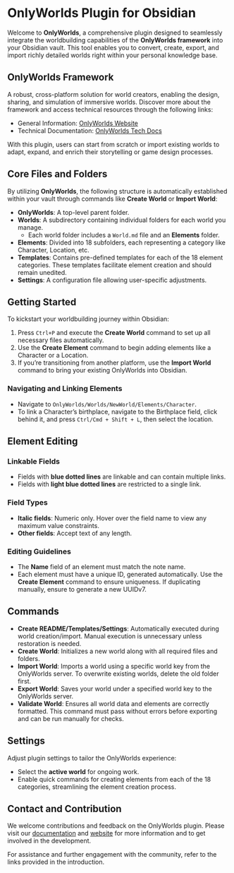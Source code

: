 # OnlyWorlds Plugin for Obsidian

Welcome to **OnlyWorlds**, a comprehensive plugin designed to seamlessly integrate the worldbuilding capabilities of the **OnlyWorlds framework** into your Obsidian vault. This tool enables you to convert, create, export, and import richly detailed worlds right within your personal knowledge base.

## OnlyWorlds Framework
A robust, cross-platform solution for world creators, enabling the design, sharing, and simulation of immersive worlds. Discover more about the framework and access technical resources through the following links:
- General Information: [OnlyWorlds Website](https://www.onlyworlds.com)
- Technical Documentation: [OnlyWorlds Tech Docs](https://onlyworlds.github.io)

With this plugin, users can start from scratch or import existing worlds to adapt, expand, and enrich their storytelling or game design processes.

## Core Files and Folders
By utilizing **OnlyWorlds**, the following structure is automatically established within your vault through commands like **Create World** or **Import World**:
- **OnlyWorlds**: A top-level parent folder.
- **Worlds**: A subdirectory containing individual folders for each world you manage.
  - Each world folder includes a `World.md` file and an **Elements** folder.
- **Elements**: Divided into 18 subfolders, each representing a category like Character, Location, etc.
- **Templates**: Contains pre-defined templates for each of the 18 element categories. These templates facilitate element creation and should remain unedited.
- **Settings**: A configuration file allowing user-specific adjustments.

## Getting Started
To kickstart your worldbuilding journey within Obsidian:
1. Press `Ctrl+P` and execute the **Create World** command to set up all necessary files automatically.
2. Use the **Create Element** command to begin adding elements like a Character or a Location.
3. If you’re transitioning from another platform, use the **Import World** command to bring your existing OnlyWorlds into Obsidian.

### Navigating and Linking Elements
- Navigate to `OnlyWorlds/Worlds/NewWorld/Elements/Character`.
- To link a Character’s birthplace, navigate to the Birthplace field, click behind it, and press `Ctrl/Cmd + Shift + L`, then select the location.

## Element Editing
### Linkable Fields
- Fields with **blue dotted lines** are linkable and can contain multiple links.
- Fields with **light blue dotted lines** are restricted to a single link.

### Field Types
- **Italic fields**: Numeric only. Hover over the field name to view any maximum value constraints.
- **Other fields**: Accept text of any length.

### Editing Guidelines
- The **Name** field of an element must match the note name.
- Each element must have a unique ID, generated automatically. Use the **Create Element** command to ensure uniqueness. If duplicating manually, ensure to generate a new UUIDv7.

## Commands
- **Create README/Templates/Settings**: Automatically executed during world creation/import. Manual execution is unnecessary unless restoration is needed.
- **Create World**: Initializes a new world along with all required files and folders.
- **Import World**: Imports a world using a specific world key from the OnlyWorlds server. To overwrite existing worlds, delete the old folder first.
- **Export World**: Saves your world under a specified world key to the OnlyWorlds server.
- **Validate World**: Ensures all world data and elements are correctly formatted. This command must pass without errors before exporting and can be run manually for checks.

## Settings
Adjust plugin settings to tailor the OnlyWorlds experience:
- Select the **active world** for ongoing work.
- Enable quick commands for creating elements from each of the 18 categories, streamlining the element creation process.

## Contact and Contribution
We welcome contributions and feedback on the OnlyWorlds plugin. Please visit our [documentation](https://onlyworlds.github.io) and [website](https://www.onlyworlds.com) for more information and to get involved in the development.

For assistance and further engagement with the community, refer to the links provided in the introduction.
